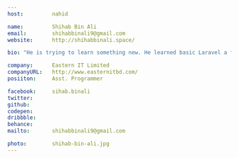 ```yaml
---
host:         nahid

name:         Shihab Bin Ali
email:        shihabbinali9@gmail.com
website:      http://shihabbinali.space/

bio: "He is trying to learn something new. He learned basic Laravel a few months ago. Now he wants to go to the advanced level. But he doesn't have any friend or instructor who can guide him. And that is why he is attending this workshop."

company:      Eastern IT Limited
companyURL:   http://www.easternitbd.com/
posiiton:     Asst. Programmer

facebook:     sihab.binali
twitter:      
github:       
codepen:      
dribbble:     
behance:      
mailto:       shihabbinali9@gmail.com

photo:        shihab-bin-ali.jpg
---
```

